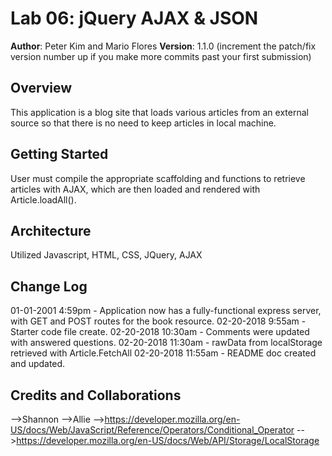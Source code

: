 # Lab 06: jQuery AJAX & JSON

**Author**: Peter Kim and Mario Flores
**Version**: 1.1.0 (increment the patch/fix version number up if you make more commits past your first submission)

## Overview
<!-- Provide a high level overview of what this application is and why you are building it, beyond the fact that it's an assignment for a Code Fellows 301 class. (i.e. What's your problem domain?) -->
This application is a blog site that loads various articles from an external source so that there is no need to keep articles in local machine.

## Getting Started
<!-- What are the steps that a user must take in order to build this app on their own machine and get it running? -->
User must compile the appropriate scaffolding and functions to retrieve articles with AJAX, which are then loaded and rendered with Article.loadAll().

## Architecture
<!-- Provide a detailed description of the application design. What technologies (languages, libraries, etc) you're using, and any other relevant design information. -->
Utilized Javascript, HTML, CSS, JQuery, AJAX

## Change Log
<!-- Use this are to document the iterative changes made to your application as each feature is successfully implemented. Use time stamps. Here's an examples: -->

01-01-2001 4:59pm - Application now has a fully-functional express server, with GET and POST routes for the book resource.
02-20-2018 9:55am - Starter code file create.
02-20-2018 10:30am - Comments were updated with answered questions.
02-20-2018 11:30am - rawData from localStorage retrieved with Article.FetchAll
02-20-2018 11:55am - README doc created and updated.


## Credits and Collaborations
<!-- Give credit (and a link) to other people or resources that helped you build this application. -->
-->Shannon
-->Allie
-->https://developer.mozilla.org/en-US/docs/Web/JavaScript/Reference/Operators/Conditional_Operator
-->https://developer.mozilla.org/en-US/docs/Web/API/Storage/LocalStorage